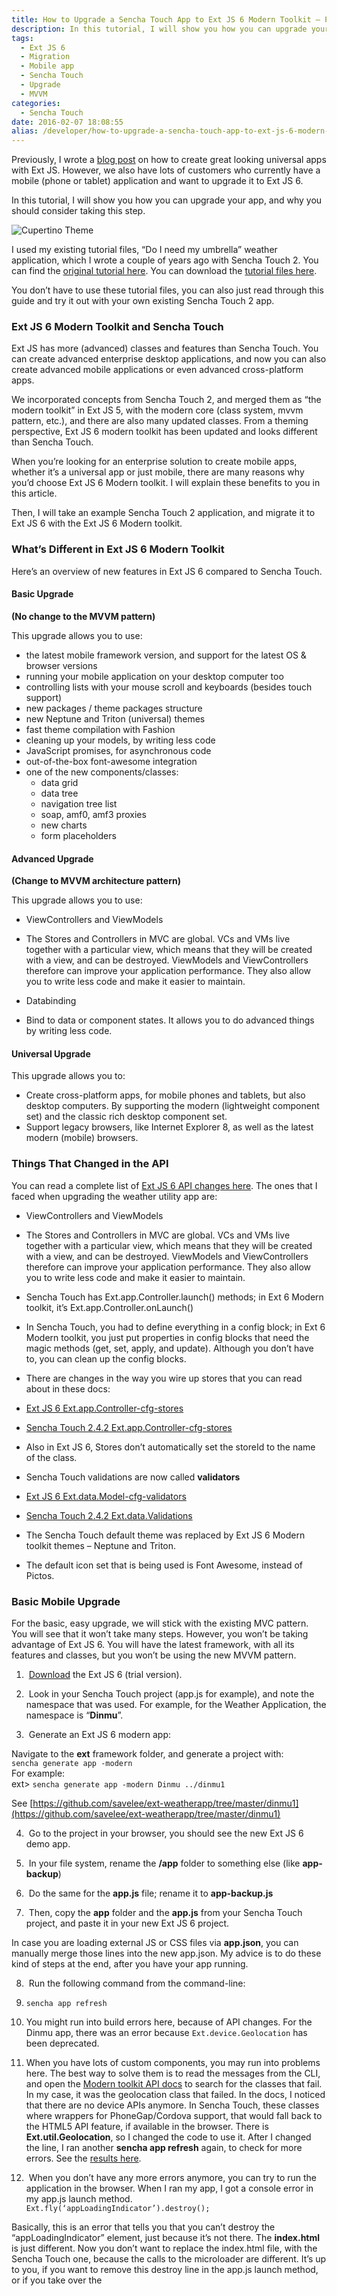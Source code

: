 ```yaml
---
title: How to Upgrade a Sencha Touch App to Ext JS 6 Modern Toolkit – Part 1
description: In this tutorial, I will show you how you can upgrade your app, and why you should consider taking this step.
tags:
  - Ext JS 6
  - Migration
  - Mobile app
  - Sencha Touch
  - Upgrade
  - MVVM
categories:
  - Sencha Touch
date: 2016-02-07 18:08:55
alias: /developer/how-to-upgrade-a-sencha-touch-app-to-ext-js-6-modern-toolkit-part-1/
---
```


Previously, I wrote a [blog post](/Ext-JS/universal-app-ext6-p1/) on how to create great looking universal apps with Ext JS. However, we also have lots of customers who currently have a mobile (phone or tablet) application and want to upgrade it to Ext JS 6.

In this tutorial, I will show you how you can upgrade your app, and why you should consider taking this step.

<!--more-->

![Cupertino Theme](/images/touch-extjsmodern-tutorial-iphone1-part1-img1.png)

I used my existing tutorial files, “Do I need my umbrella” weather application, which I wrote a couple of years ago with Sencha Touch 2. You can find the [original tutorial here](/Sencha-Touch/getting-started-with-sencha-touch-2-build-a-weather-utility-app-part-1/). You can download the [tutorial files here](https://github.com/savelee/ext-weatherapp/).

You don’t have to use these tutorial files, you can also just read through this guide and try it out with your own existing Sencha Touch 2 app.

### Ext JS 6 Modern Toolkit and Sencha Touch

Ext JS has more (advanced) classes and features than Sencha Touch. You can create advanced enterprise desktop applications, and now you can also create advanced mobile applications or even advanced cross-platform apps.

We incorporated concepts from Sencha Touch 2, and merged them as “the modern toolkit” in Ext JS 5, with the modern core (class system, mvvm pattern, etc.), and there are also many updated classes. From a theming perspective, Ext JS 6 modern toolkit has been updated and looks different than Sencha Touch.

When you’re looking for an enterprise solution to create mobile apps, whether it’s a universal app or just mobile, there are many reasons why you’d choose Ext JS 6 Modern toolkit. I will explain these benefits to you in this article.

Then, I will take an example Sencha Touch 2 application, and migrate it to Ext JS 6 with the Ext JS 6 Modern toolkit.

### What’s Different in Ext JS 6 Modern Toolkit

Here’s an overview of new features in Ext JS 6 compared to Sencha Touch.

#### Basic Upgrade

**(No change to the MVVM pattern)**

This upgrade allows you to use:

*   the latest mobile framework version, and support for the latest OS & browser versions
*   running your mobile application on your desktop computer too
*   controlling lists with your mouse scroll and keyboards (besides touch support)
*   new packages / theme packages structure
*   new Neptune and Triton (universal) themes
*   fast theme compilation with Fashion
*   cleaning up your models, by writing less code
*   JavaScript promises, for asynchronous code
*   out-of-the-box font-awesome integration
*   one of the new components/classes:
    *   data grid
    *   data tree
    *   navigation tree list
    *   soap, amf0, amf3 proxies
    *   new charts
    *   form placeholders

#### Advanced Upgrade

**(Change to MVVM architecture pattern)**

This upgrade allows you to use:

*   ViewControllers and ViewModels

*   The Stores and Controllers in MVC are global. VCs and VMs live together with a particular view, which means that they will be created with a view, and can be destroyed. ViewModels and ViewControllers therefore can improve your application performance. They also allow you to write less code and make it easier to maintain.

*   Databinding

*   Bind to data or component states. It allows you to do advanced things by writing less code.

#### Universal Upgrade

This upgrade allows you to:

*   Create cross-platform apps, for mobile phones and tablets, but also desktop computers. By supporting the modern (lightweight component set) and the classic rich desktop component set.
*   Support legacy browsers, like Internet Explorer 8, as well as the latest modern (mobile) browsers.

### Things That Changed in the API

You can read a complete list of [Ext JS 6 API changes here](http://docs.sencha.com/extjs/6.0/api_diffs/600_modern_diff.html). The ones that I faced when upgrading the weather utility app are:

*   ViewControllers and ViewModels

*   The Stores and Controllers in MVC are global. VCs and VMs live together with a particular view, which means that they will be created with a view, and can be destroyed. ViewModels and ViewControllers therefore can improve your application performance. They also allow you to write less code and make it easier to maintain.

*   Sencha Touch has Ext.app.Controller.launch() methods; in Ext 6 Modern toolkit, it’s Ext.app.Controller.onLaunch()
*   In Sencha Touch, you had to define everything in a config block; in Ext 6 Modern toolkit, you just put properties in config blocks that need the magic methods (get, set, apply, and update). Although you don’t have to, you can clean up the config blocks.
*   There are changes in the way you wire up stores that you can read about in these docs:

*   [Ext JS 6 Ext.app.Controller-cfg-stores](http://docs.sencha.com/extjs/6.0/6.0.0-modern/#!/api/Ext.app.Controller-cfg-stores)
*   [Sencha Touch 2.4.2 Ext.app.Controller-cfg-stores](http://docs.sencha.com/touch/2.4/2.4.2-apidocs/#!/api/Ext.app.Controller-cfg-stores)
*   Also in Ext JS 6, Stores don’t automatically set the storeId to the name of the class.

*   Sencha Touch validations are now called **validators**

*   [Ext JS 6 Ext.data.Model-cfg-validators](http://docs.sencha.com/extjs/6.0/6.0.0-modern/#!/api/Ext.data.Model-cfg-validators)
*   [Sencha Touch 2.4.2 Ext.data.Validations](http://docs.sencha.com/touch/2.4/2.4.2-apidocs/#!/api/Ext.data.Validations)

*   The Sencha Touch default theme was replaced by Ext JS 6 Modern toolkit themes – Neptune and Triton.
*   The default icon set that is being used is Font Awesome, instead of Pictos.

### Basic Mobile Upgrade

For the basic, easy upgrade, we will stick with the existing MVC pattern. You will see that it won’t take many steps. However, you won’t be taking advantage of Ext JS 6. You will have the latest framework, with all its features and classes, but you won’t be using the new MVVM pattern.

1.  [Download](https://www.sencha.com/products/extjs/evaluate/) the Ext JS 6 (trial version).  
  
2.  Look in your Sencha Touch project (app.js for example), and note the namespace that was used. For example, for the Weather Application, the namespace is “**Dinmu**”.  
  
3.  Generate an Ext JS 6 modern app:

Navigate to the **ext** framework folder, and generate a project with:  
`sencha generate app -modern`  
For example:  
ext> `sencha generate app -modern Dinmu ../dinmu1`  
  
See [https://github.com/savelee/ext-weatherapp/tree/master/dinmu1](https://github.com/savelee/ext-weatherapp/tree/master/dinmu1)

4.  Go to the project in your browser, you should see the new Ext JS 6 demo app.  
  
5.  In your file system, rename the **<myproject>/app** folder to something else (like **app-backup**)  
  
6.  Do the same for the **app.js** file; rename it to **app-backup.js**  
  
7.  Then, copy the **app** folder and the **app.js** from your Sencha Touch project, and paste it in your new Ext JS 6 project.  
  
In case you are loading external JS or CSS files via **app.json**, you can manually merge those lines into the new app.json. My advice is to do these kind of steps at the end, after you have your app running.  
  
8.  Run the following command from the command-line:

1.  `sencha app refresh`
2.  You might run into build errors here, because of API changes. For the Dinmu app, there was an error because `Ext.device.Geolocation` has been deprecated.
3.  When you have lots of custom components, you may run into problems here. The best way to solve them is to read the messages from the CLI, and open the [Modern toolkit API docs](http://docs.sencha.com/extjs/6.0/6.0.0-modern/) to search for the classes that fail. In my case, it was the geolocation class that failed. In the docs, I noticed that there are no device APIs anymore. In Sencha Touch, these classes where wrappers for PhoneGap/Cordova support, that would fall back to the HTML5 API feature, if available in the browser. There is **Ext.util.Geolocation**, so I changed the code to use it. After I changed the line, I ran another **sencha app refresh** again, to check for more errors. See the [results here](https://github.com/savelee/ext-weatherapp/blob/master/dinmu1/app/utils/Functions.js).

9.  When you don’t have any more errors anymore, you can try to run the application in the browser. When I ran my app, I got a console error in my app.js launch method.  
`Ext.fly(‘appLoadingIndicator’).destroy();`  
  
Basically, this is an error that tells you that you can’t destroy the “appLoadingIndicator” element, just because it’s not there. The **index.html** is just different. Now you don’t want to replace the index.html file, with the Sencha Touch one, because the calls to the microloader are different. It’s up to you, if you want to remove this destroy line in the app.js launch method, or if you take over the <style> and <body> tags from the Sencha Touch app. I liked the Sencha Touch simple CSS preloader, that you will see before loading any JS or CSS, so that’s why I took over those tags. After fixing this problem, I was able to open my Ext JS 6 app in the browser.  
  
10.  The application is running a bit odd. By inspecting my application, I noticed that in my Sencha Touch application I have controllers with `launch` methods. And launch methods on controllers don’t exist in Ext JS 6, instead they’re called: `onLaunch`. So I renamed it, and ran the application again.  
  
11.  This time I had a problem with the store. The store manager couldn’t find `Ext.getStore('Settings')`, because it was wired up to the controller like this: `Dinmu.store.Settings`. Instead, the store manager has to access it via the full class name. I fixed it in the controller, instead of wiring up the full path, and I just passed in the Store name.  
  
12.  The settings button was not visible; this was due the changes in the icon sets. I used the default font-awesome settings icon, and changed the iconCIs in the Settings button in Main.js to: **x-fa fa-cog**

13.  Last step was to run a build to make sure that I was able to build my application. I expected it to work, because the **sencha app refresh** command did not fail.

And that’s it. After this last step, I was able to run the Weather Application as a full working Ext JS 6 mobile app.

### Coming Up Next

In the next article in this series, I’ll show you how to do the advanced upgrade, where we will switch to the new MVVM pattern, and we can also clean up some code.

*   [Part II](/Sencha-Touch/how-to-upgrade-a-sencha-touch-app-to-ext-js-6-modern-toolkit-part-2/)
*   [Part III](/Sencha-Touch/how-to-upgrade-a-sencha-touch-app-to-ext-js-6-modern-toolkit-part-3/)